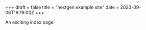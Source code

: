 +++
draft = false
title = "nextgen example site"
date = 2023-09-06T19:19:00Z
+++

An exciting index page!
